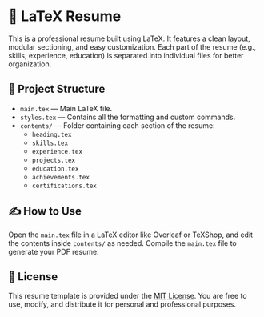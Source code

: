# 💼 LaTeX Resume

This is a professional resume built using LaTeX. It features a clean layout, modular sectioning, and easy customization. Each part of the resume (e.g., skills, experience, education) is separated into individual files for better organization.

## 📁 Project Structure

- `main.tex` — Main LaTeX file.
- `styles.tex` — Contains all the formatting and custom commands.
- `contents/` — Folder containing each section of the resume:
  - `heading.tex`
  - `skills.tex`
  - `experience.tex`
  - `projects.tex`
  - `education.tex`
  - `achievements.tex`
  - `certifications.tex`

## ✍️ How to Use

Open the `main.tex` file in a LaTeX editor like Overleaf or TeXShop, and edit the contents inside `contents/` as needed. Compile the `main.tex` file to generate your PDF resume.

## 📄 License

This resume template is provided under the [MIT License](LICENSE). You are free to use, modify, and distribute it for personal and professional purposes.
